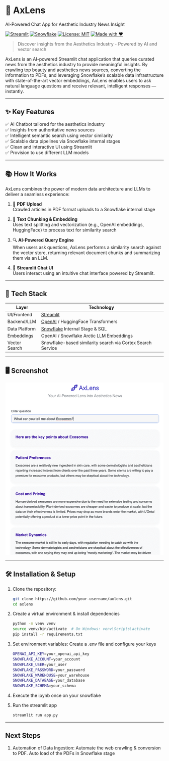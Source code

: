 # 🌟 AxLens 
AI-Powered Chat App for Aesthetic Industry News Insight

[![Streamlit](https://img.shields.io/badge/Built%20with-Streamlit-orange?logo=streamlit&style=flat-square)](https://streamlit.io/)
[![Snowflake](https://img.shields.io/badge/Powered%20by-Snowflake-blue?logo=snowflake&style=flat-square)](https://www.snowflake.com/)
[![License: MIT](https://img.shields.io/badge/license-MIT-green.svg)](LICENSE)
[![Made with ❤️](https://img.shields.io/badge/Made%20with-❤️-ff69b4)](#)

> Discover insights from the Aesthetics Industry - Powered by AI and vector search

AxLens is an AI-powered Streamlit chat application that queries curated news from the aesthetics industry to provide meaningful insights. By crawling top beauty and aesthetics news sources, converting the information to PDFs, and leveraging Snowflake’s scalable data infrastructure with state-of-the-art vector embeddings, AxLens enables users to ask natural language questions and receive relevant, intelligent responses — instantly.

---

## ✨ Key Features

✅ AI Chatbot tailored for the aesthetics industry  
✅ Insights from authoritative news sources  
✅ Intelligent semantic search using vector similarity  
✅ Scalable data pipelines via Snowflake internal stages  
✅ Clean and interactive UI using Streamlit <br>
✅ Provision to use different LLM models 

---

## 📚 How It Works

AxLens combines the power of modern data architecture and LLMs to deliver a seamless experience:

1. 📄 **PDF Upload**  
   Crawled articles in PDF format uploads to a Snowflake internal stage

2. 🧠 **Text Chunking & Embedding**  
   Uses text splitting and vectorization (e.g., OpenAI embeddings, HuggingFace) to process text for similarity search

3. 🔍 **AI-Powered Query Engine**  
   When users ask questions, AxLens performs a similarity search against the vector store, returning relevant document chunks and summarizing them via an LLM.

4. 💬 **Streamlit Chat UI**  
   Users interact using an intuitive chat interface powered by Streamlit.

---

## 🚀 Tech Stack

| Layer             | Technology                                                                 |
|------------------ |----------------------------------------------------------------------------|
| UI/Frontend       | [Streamlit](https://streamlit.io/)                                         |
| Backend/LLM       | [OpenAI](https://openai.com/) / HuggingFace Transformers                   |
| Data Platform     | [Snowflake](https://www.snowflake.com/) Internal Stage & SQL               |
| Embeddings        | OpenAI / Snowflake Arctic LLM Embeddings                                   |
| Vector Search     | Snowflake-based similarity search via Cortex Search Service                |

---

## 🖥️ Screenshot

<p align="center">
  <img src="https://github.com/toashishagarwal/Snowflake-AI/blob/main/5%20AxLens/images/demo.gif" width="800" alt="AxLens Screenshot">
</p>

---

## 🛠️ Installation & Setup

1. Clone the repository:
   ```bash
   git clone https://github.com/your-username/axlens.git
   cd axlens
   
2. Create a virtual environment & install dependencies
   ```bash
   python -m venv venv
   source venv/bin/activate  # On Windows: venv\Scripts\activate
   pip install -r requirements.txt
   
3. Set environment variables:
   Create a .env file and configure your keys

	```bash
   OPENAI_API_KEY=your_openai_api_key
   SNOWFLAKE_ACCOUNT=your_account
   SNOWFLAKE_USER=your_user
   SNOWFLAKE_PASSWORD=your_password
   SNOWFLAKE_WAREHOUSE=your_warehouse
   SNOWFLAKE_DATABASE=your_database
   SNOWFLAKE_SCHEMA=your_schema
   
4. Execute the ipynb once on your snowflake

5. Run the streamlit app
	```bash
	streamlit run app.py

 ---
 ## Next Steps
 1. Automation of Data Ingestion:
    Automate the web crawling & conversion to PDF. Auto load of the PDFs in Snowflake stage
